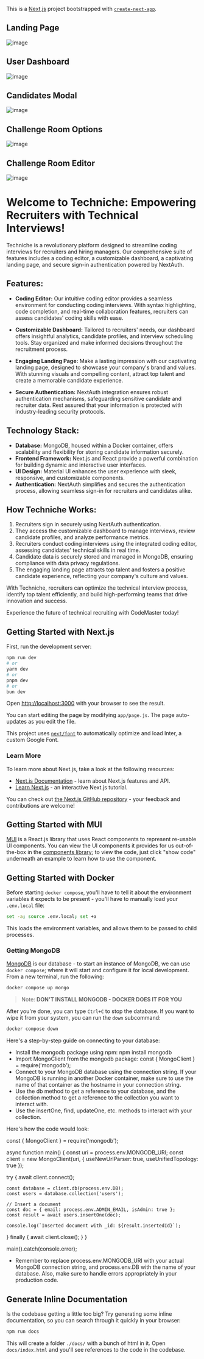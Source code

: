 This is a [Next.js](https://nextjs.org/) project bootstrapped with [`create-next-app`](https://github.com/vercel/next.js/tree/canary/packages/create-next-app).

## Landing Page
![image](https://github.com/techniche-mcspb2311/techniche/assets/146573725/745e91d0-fdd1-4052-837e-0df0938c74c5)

## User Dashboard
![image](https://github.com/techniche-mcspb2311/techniche/assets/146573725/10fb6de3-2c2f-4e7d-a1e4-5bf95d40b6b0)

## Candidates Modal
![image](https://github.com/techniche-mcspb2311/techniche/assets/146573725/4db77737-c0dc-4bf6-9565-0a472b14eafe)

## Challenge Room Options
![image](https://github.com/techniche-mcspb2311/techniche/assets/146573725/ca5183f9-0c3e-44de-8e40-a6ad0df4e893)

## Challenge Room Editor
![image](https://github.com/techniche-mcspb2311/techniche/assets/146573725/0203169a-6d21-4fe3-a16d-548683098b41)


# Welcome to Techniche: Empowering Recruiters with Technical Interviews!

Techniche is a revolutionary platform designed to streamline coding interviews for recruiters and hiring managers. Our comprehensive suite of features includes a coding editor, a customizable dashboard, a captivating landing page, and secure sign-in authentication powered by NextAuth.

## Features:
- **Coding Editor:** Our intuitive coding editor provides a seamless environment for conducting coding interviews. With syntax highlighting, code completion, and real-time collaboration features, recruiters can assess candidates' coding skills with ease.

- **Customizable Dashboard:** Tailored to recruiters' needs, our dashboard offers insightful analytics, candidate profiles, and interview scheduling tools. Stay organized and make informed decisions throughout the recruitment process.

- **Engaging Landing Page:** Make a lasting impression with our captivating landing page, designed to showcase your company's brand and values. With stunning visuals and compelling content, attract top talent and create a memorable candidate experience.

- **Secure Authentication:** NextAuth integration ensures robust authentication mechanisms, safeguarding sensitive candidate and recruiter data. Rest assured that your information is protected with industry-leading security protocols.

## Technology Stack:
- **Database:** MongoDB, housed within a Docker container, offers scalability and flexibility for storing candidate information securely.
- **Frontend Framework:** Next.js and React provide a powerful combination for building dynamic and interactive user interfaces.
- **UI Design:** Material UI enhances the user experience with sleek, responsive, and customizable components.
- **Authentication:** NextAuth simplifies and secures the authentication process, allowing seamless sign-in for recruiters and candidates alike.

## How Techniche Works:
1. Recruiters sign in securely using NextAuth authentication.
2. They access the customizable dashboard to manage interviews, review candidate profiles, and analyze performance metrics.
3. Recruiters conduct coding interviews using the integrated coding editor, assessing candidates' technical skills in real time.
4. Candidate data is securely stored and managed in MongoDB, ensuring compliance with data privacy regulations.
5. The engaging landing page attracts top talent and fosters a positive candidate experience, reflecting your company's culture and values.

With Techniche, recruiters can optimize the technical interview process, identify top talent efficiently, and build high-performing teams that drive innovation and success.

Experience the future of technical recruiting with CodeMaster today!


## Getting Started with Next.js

First, run the development server:

```bash
npm run dev
# or
yarn dev
# or
pnpm dev
# or
bun dev
```

Open [http://localhost:3000](http://localhost:3000) with your browser to see the result.

You can start editing the page by modifying `app/page.js`. The page auto-updates as you edit the file.

This project uses [`next/font`](https://nextjs.org/docs/basic-features/font-optimization) to automatically optimize and load Inter, a custom Google Font.

### Learn More

To learn more about Next.js, take a look at the following resources:

- [Next.js Documentation](https://nextjs.org/docs) - learn about Next.js features and API.
- [Learn Next.js](https://nextjs.org/learn) - an interactive Next.js tutorial.

You can check out [the Next.js GitHub repository](https://github.com/vercel/next.js/) - your feedback and contributions are welcome!

## Getting Started with MUI

[MUI](https://mui.com/) is a React.js library that uses React components to represent re-usable
UI components. You can view the UI components it provides for us out-of-the-box in the
[components library](https://mui.com/material-ui/all-components/); to view the code, just click
"show code" underneath an example to learn how to use the component.

## Getting Started with Docker

Before starting `docker compose`, you'll have to tell it about the environment variables
it expects to be present - you'll have to manually load your `.env.local` file:

```bash
set -a; source .env.local; set +a
```

This loads the environment variables, and allows them to be passed to child processes.

### Getting MongoDB

[MongoDB](https://www.mongodb.com/) is our database - to start an instance of MongoDB, we can use
`docker compose`; where it will start and configure it for local development. From a new terminal,
run the following:

```bash
docker compose up mongo
```

> Note: __DON'T INSTALL MONGODB - DOCKER DOES IT FOR YOU__

After you're done, you can type `Ctrl+C` to stop the database. If you want to wipe it from your
system, you can run the `down` subcommand:

```bash
docker compose down
```

Here's a step-by-step guide on connecting to your database:

- Install the mongodb package using npm: npm install mongodb
- Import MongoClient from the mongodb package: const { MongoClient } = require('mongodb');
- Connect to your MongoDB database using the connection string. If your MongoDB is running in another Docker container, make sure to use the name of that container as the hostname in your connection string.
- Use the db method to get a reference to your database, and the collection method to get a reference to the collection you want to interact with.
- Use the insertOne, find, updateOne, etc. methods to interact with your collection.

Here's how the code would look:

const { MongoClient } = require('mongodb');

async function main() {
  const uri = process.env.MONGODB_URI;
  const client = new MongoClient(uri, { useNewUrlParser: true, useUnifiedTopology: true });

  try {
    await client.connect();

    const database = client.db(process.env.DB);
    const users = database.collection('users');

    // Insert a document
    const doc = { email: process.env.ADMIN_EMAIL, isAdmin: true };
    const result = await users.insertOne(doc);

    console.log(`Inserted document with _id: ${result.insertedId}`);
  } finally {
    await client.close();
  }
}

main().catch(console.error);

- Remember to replace process.env.MONGODB_URI with your actual MongoDB connection string, and process.env.DB with the name of your database. Also, make sure to handle errors appropriately in your production code.

## Generate Inline Documentation

Is the codebase getting a little too big? Try generating some inline documentation, so you can
search through it quickly in your browser:

```bash
npm run docs
```

This will create a folder `./docs/` with a bunch of html in it. Open `docs/index.html` and you'll
see references to the code in the codebase.
